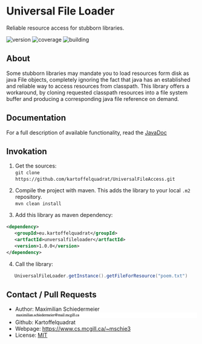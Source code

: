 # Universal File Loader

Reliable resource access for stubborn libraries.

![version](https://img.shields.io/badge/version-1.0.0-brightgreen)
![coverage](https://img.shields.io/badge/coverage-100%25-brightgreen)
![building](https://img.shields.io/badge/build-passing-brightgreen)

## About

Some stubborn libraries may mandate you to load resources form disk as java File objects, completely ignoring the
fact that java has an established and reliable way to access resources from classpath. This library offers a
workaround, by cloning requested classpath resources into a file system buffer and producing a corresponding java
file reference on demand.
 
## Documentation

For a full description of available functionality, read the [JavaDoc](https://kartoffelquadrat.github.io/UniversalFileLoader/eu/kartoffelquadrat/universalfileaccess/package-summary.html)

## Invokation

 1. Get the sources:  
```git clone https://github.com/kartoffelquadrat/UniversalFileAccess.git```

 2. Compile the project with maven. This adds the library to your local ```.m2``` repository.  
```mvn clean install```
 
 3. Add this library as maven dependency:  
 ```xml
<dependency> 
    <groupId>eu.kartoffelquadrat</groupId>
    <artfactId>unversalfileloader</artfactId>
    <version>1.0.0</version>
</dependency> 
```

 4. Call the library:
 ```java
    UniversalFileLoader.getInstance().getFileForResource("poem.txt")
```

## Contact / Pull Requests

 * Author: Maximilian Schiedermeier ![email](email.png)
 * Github: Kartoffelquadrat
 * Webpage: https://www.cs.mcgill.ca/~mschie3
 * License: [MIT](https://opensource.org/licenses/MIT)

